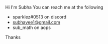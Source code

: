 Hi I'm Subha
You can reach me at the following
- sparklez#0513 on discord
- subhavee1@gmail.com
- sub_math on aops

Thanks

<!---
subha-v/subha-v is a ✨ special ✨ repository because its `README.md` (this file) appears on your GitHub profile.
You can click the Preview link to take a look at your changes.
--->
